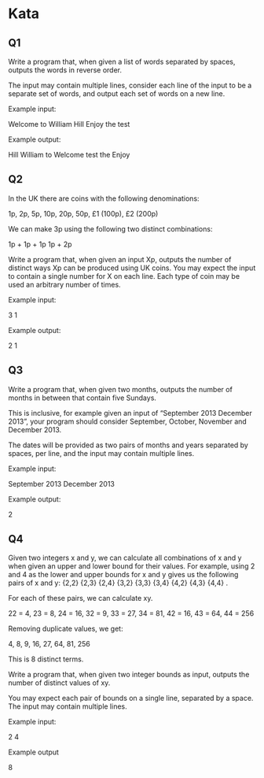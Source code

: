 # Kata

## Q1
Write a program that, when given a list of words separated by spaces, outputs the words in reverse order.

The input may contain multiple lines, consider each line of the input to be a separate set of words, and output each set of words on a new line.

Example input:

Welcome to William Hill 
Enjoy the test

Example output:

Hill William to Welcome
test the Enjoy

## Q2

In the UK there are coins with the following denominations:

1p, 2p, 5p, 10p, 20p, 50p, £1 (100p), £2 (200p)

We can make 3p using the following two distinct combinations:

1p + 1p + 1p
1p + 2p

Write a program that, when given an input Xp, outputs the number of distinct ways Xp can be produced using UK coins. You may expect the input to contain a single number for X on each line. Each type of coin may be used an arbitrary number of times.

Example input:

3
1

Example output:

2
1

## Q3

Write a program that, when given two months, outputs the number of months in between that contain five Sundays.

This is inclusive, for example given an input of “September 2013 December 2013”, your program should consider September, October, November and December 2013.

The dates will be provided as two pairs of months and years separated by spaces, per line, and the input may contain multiple lines.

Example input:

September 2013 December 2013

Example output:

2

## Q4

Given two integers x and y, we can calculate all combinations of x and y when given an upper and lower bound for their values. For example, using 2 and 4 as the lower and upper bounds for x and y gives us the following pairs of x and y: {2,2} {2,3} {2,4} {3,2} {3,3} {3,4} {4,2} {4,3} {4,4} .

For each of these pairs, we can calculate xy.

22 = 4, 23 = 8, 24 = 16, 32 = 9, 33 = 27, 34 = 81, 42 = 16, 43 = 64, 44 = 256

Removing duplicate values, we get:

4, 8, 9, 16, 27, 64, 81, 256

This is 8 distinct terms.

Write a program that, when given two integer bounds as input, outputs the number of distinct values of xy.

You may expect each pair of bounds on a single line, separated by a space. The input may contain multiple lines.

Example input:

2 4

Example output

8
